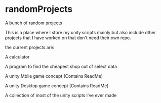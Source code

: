 # randomProjects
A bunch of random projects 

This is a place where I store my unity scripts mainly
but also include other projects that I have worked on
that don't need their own repo.

the current projects are:

A calculator

A program to find the cheapest shop out of select data

A unity Mbile game concept (Contains ReadMe)

A unity Desktop game concept (Contains ReadMe)

A collection of most of the unity scripts I've ever made
